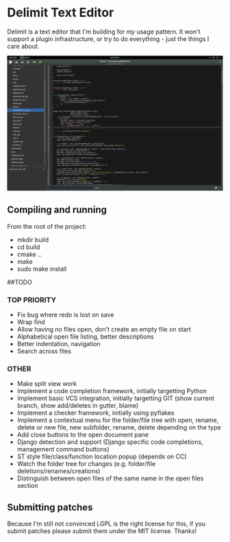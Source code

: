 # Delimit Text Editor

Delimit is a text editor that I'm building for *my* usage pattern. It won't support a plugin infrastructure, or try to do everything - just the things I care about.

![Delimit](.screenshot.png?raw=true "Delimit")

## Compiling and running

From the root of the project:

 - mkdir build
 - cd build
 - cmake ..
 - make
 - sudo make install

##TODO

### TOP PRIORITY

 - Fix bug where redo is lost on save
 - Wrap find
 - Allow having no files open, don't create an empty file on start
 - Alphabetical open file listing, better descriptions
 - Better indentation, navigation
 - Search across files

### OTHER

 - Make split view work
 - Implement a code completion framework, initially targetting Python
 - Implement basic VCS integration, initially targetting GIT (show current branch, show add/deletes in gutter, blame)
 - Implement a checker framework, initially using pyflakes
 - Implement a contextual menu for the folder/file tree with open, rename, delete or new file, new subfolder, rename, delete depending on the type
 - Add close buttons to the open document pane
 - Django detection and support (Django specific code completions, management command buttons)
 - ST style file/class/function location popup (depends on CC)
 - Watch the folder tree for changes (e.g. folder/file deletions/renames/creations)
 - Distinguish between open files of the same name in the open files section

## Submitting patches

Because I'm still not convinced LGPL is the right license for this, if you submit patches please submit them under the MIT license. Thanks!
